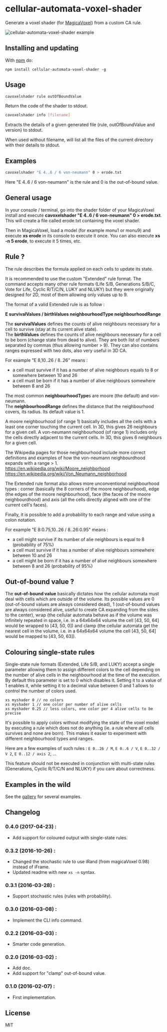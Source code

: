 # cellular-automata-voxel-shader

Generate a voxel shader (for [MagicaVoxel](https://ephtracy.github.io/)) from a custom CA rule.

![cellular-automata-voxel-shader example](https://github.com/kchapelier/cellular-automata-voxel-shader/raw/master/images/voxel-shader1.png "")

## Installing and updating

With [npm](http://npmjs.org) do:

```
npm install cellular-automata-voxel-shader -g
```

## Usage

```bash
cavoxelshader rule outOfBoundValue
```

Return the code of the shader to stdout.

```bash
cavoxelshader info [filename]
```

Extracts the details of a given generated file (rule, outOfBoundValue and version) to stdout.

When used without filename, will list all the files of the current directory with their details to stdout.

## Examples

```bash
cavoxelshader "E 4..6 / 6 von-neumann" 0 > erode.txt
```

Here "E 4..6 / 6 von-neumann" is the rule and 0 is the out-of-bound value.


## General usage

In your console / terminal, go into the shader folder of your MagicaVoxel install and execute **cavoxelshader "E 4..6 / 6 von-neumann" 0 > erode.txt**. This will create a file called erode.txt containing the voxel shader.

Then in MagicaVoxel, load a model (for example monu1 or monu9) and execute **xs erode** in its console to execute it once. You can also execute **xs -n 5 erode**, to execute it 5 times, etc.


## Rule ?

The rule describes the formula applied on each cells to update its state.

It is recommended to use the custom "Extended" rule format. The command accepts many other rule formats (Life S/B, Generations S/B/C, Vote for Life, Cyclic R/T/C/N, LUKY and NLUKY) but they were originally designed for 2D, most of them allowing only values up to 9.

The format of a valid Extended rule is as follow :

**E survivalValues / birthValues neighbourhoodType neighbourhoodRange**

The **survivalValues** defines the counts of alive neighbours necessary for a cell to survive (stay at its current alive state).<br />
The **birthValues** defines the counts of alive neighbours necessary for a cell to be born (change state from dead to alive).
They are both list of numbers separated by commas (thus allowing number > 9). They can also contains ranges expressed with two dots, also very useful in 3D CA.

For example "E 8,10..26 / 8..26" means :

* a cell must survive if it has a number of alive neighbours equals to 8 or somewhere between 10 and 26
* a cell must be born if it has a number of alive neighbours somewhere between 8 and 26

The most common **neighbourhoodType**s are moore (the default) and von-neumann.<br />
The **neighbourhoodRange** defines the distance that the neighbourhood covers, its radius. Its default value is 1.

A moore neighbourhood (of range 1) basically includes all the cells with a least one corner touching the current cell. In 3D, this gives 26 neighbours for a given cell. A von-neumann neighbourhood (of range 1) includes only the cells directly adjacent to the current cells. In 3D, this gives 6 neighbours for a given cell.

The Wikipedia pages for those neighbourhood include more correct definitions and examples of how the von-neumann neighbourdhood expands with a range > 1. https://en.wikipedia.org/wiki/Moore_neighborhood  https://en.wikipedia.org/wiki/Von_Neumann_neighborhood

The Extended rule format also allows more unconventional neighbourhood types : corner (basically the 8 corners of the moore neighbourhood), edge (the edges of the moore neighbourhood), face (the faces of the moore neighbourdhood) and axis (all the cells directly aligned with one of the current cell's faces).

Finally, it is possible to add a probability to each range and value using a colon notation.

For example "E 8:0.75,10..26 / 8..26:0.95" means :

* a cell might survive if its number of alie neighbours is equal to 8 (probability of 75%)
* a cell must survive if it has a number of alive neighbours somewhere between 10 and 26
* a cell might be born if it has a number of alive neighbours somewhere between 8 and 26 (probability of 95%)


## Out-of-bound value ?

The **out-of-bound value** basically dictates how the cellular automata must deal with cells which are outside of the volume. Its possible values are 0 (out-of-bound values are always considered dead), 1 (out-of-bound values are always considered alive, useful to create CA expanding from the sides to the center), wrap (the cellular automata behave as if the volume was infinitely repeated in space, i.e. in a 64x64x64 volume the cell [43, 50, 64] would be wrapped to [43, 50, 0]) and clamp (the cellular automata get the nearest cell in the volume, i.e. in a 64x64x64 volume the cell [43, 50, 64] would be mapped to [43, 50, 63]).


## Colouring single-state rules

Single-state rule formats (Extended, Life S/B, and LUKY) accept a single parameter allowing them to assign different colors to the cell depending on the number of alive cells in the neighbourhood at the time of the execution. By default this parameter is set to 0 which disables it. Setting it to a value of 1 enables it, while setting it to a decimal value between 0 and 1 allows to control the number of colors used.

```
xs myshader 0 // no colors
xs myshader 1 // one color per number of alive cells
xs myshader 0.25 // less colors, one color per 4 alive cells to be precise
```

It's possible to apply colors without modifying the state of the voxel model by executing a rule which does not do anything (ie. a rule where all cells survives and none are born). This makes it easier to experiment with different neighbourhood types and ranges.

Here are a few examples of such rules : `E 0..26 / M`, `E 0..6 / V`, `E 0..32 / V 2`, `E 0..12 / axis 2`, ...

This feature should not be executed in conjunction with multi-state rules (Generations, Cyclic R/T/C/N and NLUKY) if you care about correctness.


## Examples in the wild

See the [gallery](https://github.com/kchapelier/cellular-automata-voxel-shader/blob/master/GALLERY.md) for several examples.


## Changelog

### 0.4.0 (2017-04-23) :

* Add support for coloured output with single-state rules.

### 0.3.2 (2016-10-26) :

* Changed the stochastic rule to use iRand (from magicaVoxel 0.98) instead of iFrame.
* Updated readme with new `xs -n` syntax.

### 0.3.1 (2016-03-28) :

* Support stochastic rules (rules with probability).

### 0.3.0 (2016-03-08) :

* Implement the CLI info command.

### 0.2.2 (2016-03-03) :

* Smarter code generation.

### 0.2.0 (2016-03-02) :

* Add doc.
* Add support for "clamp" out-of-bound value.

### 0.1.0 (2016-02-07) :

* First implementation.


## License

MIT
